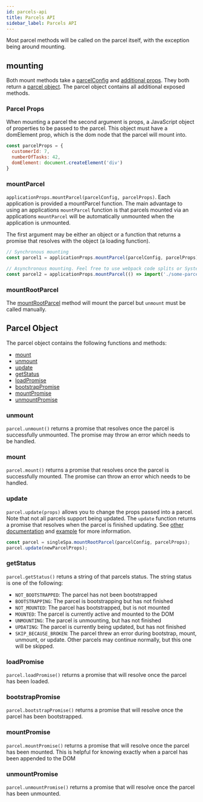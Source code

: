 ```yaml
---
id: parcels-api
title: Parcels API
sidebar_label: Parcels API
---
```


Most parcel methods will be called on the parcel itself, with the exception being around mounting.

## mounting

Both mount methods take a [parcelConfig](parcels-overview.md#parcel-configuration) and [additional props](parcels-api.md#parcel-props).
They both return a [parcel object](parcels-api.md#parcel-object). The parcel object contains all additional exposed methods.

### Parcel Props

When mounting a parcel the second argument is props, a JavaScript object of properties to be passed to the parcel. This object must have a domElement prop, which is the dom node that the parcel will mount into.

```js
const parcelProps = {
  customerId: 7,
  numberOfTasks: 42,
  domElement: document.createElement('div')
}
```

### mountParcel

`applicationProps.mountParcel(parcelConfig, parcelProps)`. Each application is provided a mountParcel function.
The main advantage to using an applications `mountParcel` function is that parcels mounted via an
applications `mountParcel` will be automatically unmounted when the application is unmounted.

The first argument may be either an object or a function that returns a promise that resolves with the object (a loading function).

```js
// Synchronous mounting
const parcel1 = applicationProps.mountParcel(parcelConfig, parcelProps);

// Asynchronous mounting. Feel free to use webpack code splits or SystemJS dynamic loading
const parcel2 = applicationProps.mountParcel(() => import('./some-parcel'), parcelProps);
```

### mountRootParcel

The [mountRootParcel](api.md#mountrootparcel) method will mount the parcel but `unmount` must be called manually.

## Parcel Object

The parcel object contains the following functions and methods:

- [mount](parcels-api.md#mount)
- [unmount](parcels-api.md#unmount)
- [update](parcels-api.md#update)
- [getStatus](parcels-api.md#getstatus)
- [loadPromise](parcels-api.md#loadpromise)
- [bootstrapPromise](parcels-api.md#bootstrappromise)
- [mountPromise](parcels-api.md#mountpromise)
- [unmountPromise](parcels-api.md#unmountpromise)

### unmount

`parcel.unmount()` returns a promise that resolves once the parcel is successfully unmounted. The promise may throw an error which needs to be handled.

### mount

`parcel.mount()` returns a promise that resolves once the parcel is successfully mounted. The promise can throw an error which needs to be handled.

### update

`parcel.update(props)` allows you to change the props passed into a parcel. Note that not all parcels support being updated. The `update` function returns a promise that resolves when the parcel is finished updating. See [other documentation](parcels-overview.md#update-optional) and [example](https://single-spa.js.org/docs/parcels-overview.html#quick-example) for more information.

```js
const parcel = singleSpa.mountRootParcel(parcelConfig, parcelProps);
parcel.update(newParcelProps);
```

### getStatus

`parcel.getStatus()` retuns a string of that parcels status. The string status is one of the following:

- `NOT_BOOTSTRAPPED`: The parcel has not been bootstrapped
- `BOOTSTRAPPING`: The parcel is bootstrapping but has not finished
- `NOT_MOUNTED`: The parcel has bootstrapped, but is not mounted
- `MOUNTED`: The parcel is currently active and mounted to the DOM
- `UNMOUNTING`: The parcel is unmounting, but has not finished
- `UPDATING`: The parcel is currently being updated, but has not finished
- `SKIP_BECAUSE_BROKEN`: The parcel threw an error during bootstrap, mount, unmount, or update. Other parcels may continue normally, but this one will be skipped.

### loadPromise

`parcel.loadPromise()` returns a promise that will resolve once the parcel has been loaded.

### bootstrapPromise

`parcel.bootstrapPromise()` returns a promise that will resolve once the parcel has been bootstrapped.

### mountPromise

`parcel.mountPromise()` returns a promise that will resolve once the parcel has been mounted. This is helpful for knowing exactly when a parcel has been appended to the DOM

### unmountPromise

`parcel.unmountPromise()` returns a promise that will resolve once the parcel has been unmounted.